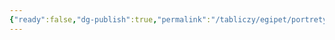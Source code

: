 ```yaml
---
{"ready":false,"dg-publish":true,"permalink":"/tabliczy/egipet/portrety-relefy-i-rospis-ehnatona-nefertiti-i-ih-detej/","dgPassFrontmatter":true}
---
```



